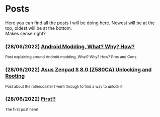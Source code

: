 <!-- THIS SITE IS LICENSED UNDER THE CIR-LICENSE. FOR MORE INFO VISIT https://github.com/Yuri010/CIR-License/
ORIGINAL CAN BE FOUND AT https://github.com/Yuri010/CIR-License/blob/main/License.md -->

# Posts
Here you can find all the posts I will be doing here. Newest will be at the top, oldest will be at the bottom.\
Makes sense right?

### (28/06/2022) [Android Modding, What? Why? How?](https://yuri010.github.io/posts/android-modding)
<sup>Post explaining around Android modding, What? Why? How? Pros and Cons.</sup>

### (28/06/2022) [Asus Zenpad S 8.0 (Z580CA) Unlocking and Rooting](https://yuri010.github.io/posts/z580ca-modding)
<sup>Post about the rollercoaster I went through to find a way to unlock it</sup>

### (28/06/2022) [First!!](https://yuri010.github.io/posts/first)
<sup>The first post here!</sup>
